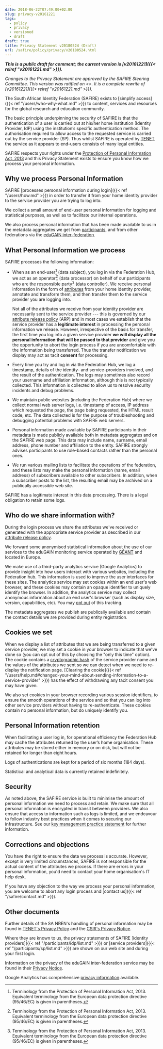 ```yaml
---
date: 2018-06-22T07:49:00+02:00
slug: privacy-v20161221
tags:
  - policy
  - privacy
  - versioned
  - draft
draft: true
title: Privacy Statement v20180524 (Draft)
url: /safire/policy/privacy/v20180524.html
---
```


_**This is a public draft for comment; the current version is [v20161221]({{< relref "v20161221.md" >}}).**_

_Changes to the Privacy Statement are approved by the SAFIRE Steering Committee. This version was ratified on <>. It is a complete rewrite of [v20161221]({{< relref "v20161221.md" >}})._

The South African Identity Federation (SAFIRE) exists to
[simplify access]({{< ref "/users/who-why-what.md" >}}) to content,
services and resources for the global research and education community.

The basic principle underpinning the security of SAFIRE is that the
authentication of a user is carried out at his/her home institution
(Identity Provider, IdP) using the institution’s specific authentication
method. The authorisation required to allow access to the requested
service is carried out by the service provider (SP). Thus whilst SAFIRE
is operated by [TENET](https://www.tenet.ac.za/), the service as it
appears to end-users consists of many legal entities.

SAFIRE respects your rights under the [Protection of Personal Information
Act, 2013](http://www.justice.gov.za/inforeg/) and this Privacy Statement
exists to ensure you know how we process your personal information.

## Why we process Personal Information

SAFIRE [processes personal information during login]({{< ref "/users/how.md" >}})
in order to transfer it from your home identity provider to the
service provider you are trying to log into.

We collect a small amount of end-user personal information for
logging and statistical purposes, as well as to facilitate our internal
operations.

We also process personal information that has been made available to us
in the metadata aggregates we get from [participants](/participants/),
and from other federations via the [eduGAIN inter-federation](https://edugain.org/).

## What Personal Information we process

SAFIRE processes the following information:

  * When as an end-user[^POPI] \(data subject), you log in via the
    Federation Hub, we act as an operator[^POPI] \(data processor) on
    behalf of our participants who are the responsible party[^POPI] \(data
    controller). We receive personal information in the
    form of [attributes](/technical/attributes/)
    from your home identity provider, annotate and transform
    them, and then transfer them to the service provider you are logging into.

    Not all of the attributes we receive from your identity provider
    are necessarily sent to the service provider --- this is governed
    by our [attribute release policy](/safire/policy/arp/) (ARP) and in
    most cases we establish that the service provider has a **legitimate
    interest** in processing the personal information we release. However,
    irrespective of the basis for transfer, the first time you log into a
    given service provider **we will display all the personal information
    that will be passed to that provider** and give you the opportunity to
    abort the login process if you are uncomfortable with the information
    being transferred. Thus the transfer notification we display may
    act as tacit **consent** for processing.

  * Every time you try and log in via the Federation Hub, we log a
    timestamp, details of the identity- and service-providers involved,
    and the result of the authentication. The logs may sometimes also
    record your username and affiliation information, although this is
    not typically collected. This information is collected to allow us
    to resolve security incidents and debug problems.

  * We maintain public websites (including the Federation Hub) where we
    collect normal web server logs, i.e. timestamp of access, IP address
    which requested the page, the page being requested, the HTML result
    code, etc. The data collected is for the purpose of troubleshooting
    and debugging potential problems with SAFIRE web servers.

  * Personal information made available by SAFIRE participants in their
    metadata is made publicly available both in metadata aggregates
    and on the SAFIRE web page. This data may include name, surname,
    email address, phone number and affiliation to the entity. SAFIRE
    strongly advises participants to use role-based contacts rather than
    the personal ones.

  * We run various mailing lists to facilitate the operations of the
    federation, and these lists may make the personal information (name,
    email address) of subscribers available to other subscribers. In
    addition, when a subscriber posts to the list, the resulting email
    may be archived on a publically accessible web site.

SAFIRE has a legitimate interest in this data processing. There is a
legal obligation to retain some logs.

## Who do we share information with?

During the login process we share the attributes we've received or
generated with the appropriate service provider as described in our
[attribute release policy](/safire/policy/arp/).

We forward some anonymised statistical information about the use of
our services to the eduGAIN monitoring service operated by
[GÉANT](https://www.geant.org/) and located in Europe.

We make use of a third-party analytics service (Google Analytics)
to provide insight into how users interact with various websites,
including the Federation hub. This information is used to improve the
user interfaces for these sites. The analytics service may set cookies
within an end user's web browser, and these cookies may contain an
opaque identifier to uniquely identify the browser. In addition,
the analytics service may collect anonymous information about an
end user's browser (such as display size, version, capabilities,
etc). You may [opt out](https://tools.google.com/dlpage/gaoptout)
of this tracking.

The metadata aggregates we publish are publically available and contain
the contact details we are provided during entity registration.

## Cookies we set

When we display a list of attributes that we are being transferred to
a given service provider, we may set a cookie in your browser to
indicate that we've done so (you can opt out of this by choosing the
"only this time" option). The cookie contains a
[cryptographic hash](https://simple.wikipedia.org/wiki/Cryptographic_hash_function)
of the service provider name and the values of the attributes we sent so we
can detect when we need to re-display the notification page. [Clearing the
cookie]({{< ref "/users/help.md#changed-your-mind-about-sending-information-to-a-service-provider" >}})
has the effect of withdrawing any tacit consent you may have given.

We also set cookies in your browser recording various session
identifiers, to ensure the smooth operations of the service and
so that you can log into other service providers without having
to re-authenticate. These cookies contain no personal information,
but do uniquely identify you.

## Personal Information retention

When facilitating a user log in, for operational efficiency the
Federation Hub may cache the attributes returned by the user’s home
organisation. These attributes may be stored either in memory or on disk,
but will not be retained for longer than eight hours.

Logs of authentications are kept for a period of six months (184 days).

Statistical and analytical data is currently retained indefinitely.

## Security

As noted above, the SAFIRE service is built to minimise the amount
of personal information we need to process and retain. We make
sure that all personal information is encrypted in transit between
providers. We also ensure that access to information such as logs is
limited, and we endeavour to follow industry best practices when it
comes to securing our infrastructure. See our [key management practice
statement](/safire/policy/kmps/) for further information.

## Corrections and objections

You have the right to ensure the data we process is accurate.
However, except in very limited circumstances, SAFIRE is not
responsible for the actual content of the attributes we process.
If there are errors in your personal information, you'd need to
contact your home organisation's IT help desk.

If you have any objection to the way we process your personal information,
you are welcome to abort any login process and [contact us]({{< ref
"/safire/contact.md" >}}).

## Other documents

Further details of the SA NREN's handling of
personal information may be found in [TENET's Privacy
Policy](http://www.tenet.ac.za/doc/privacypolicy.pdf) and the [CSIR's
Privacy Notice](https://www.csir.co.za/node/2219).

Where they are known to us, the privacy statements of SAFIRE [identity providers]({{<
ref "/participants/idp/list.md" >}}) or [service providers]({{< ref
"/participants/sp/list.md" >}}) are shown on our web site and during
your first login.

Information on the privacy of the eduGAIN inter-federation service may
be found in their [Privacy Notice](https://edugain.org/privacy/).

Google Analytics has comprehensive
[privacy information](https://support.google.com/analytics/answer/6004245) available.

[^POPI]: Terminology from the Protection of Personal Information Act, 2013. Equivalent terminology from the European data protection directive (95/46/EC) is given in parentheses.
